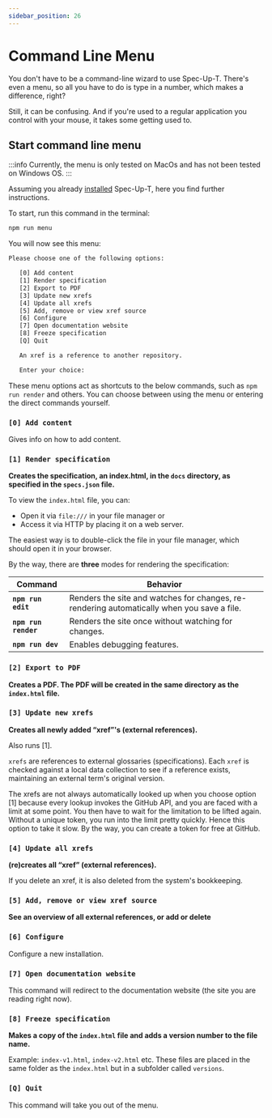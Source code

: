 ```yaml
---
sidebar_position: 26
---
```


# Command Line Menu

You don't have to be a command-line wizard to use Spec-Up-T. There's even a menu, so all you have to do is type in a number, which makes a difference, right?

Still, it can be confusing. And if you're used to a regular application you control with your mouse, it takes some getting used to.

## Start command line menu

:::info
Currently, the menu is only tested on MacOs and has not been tested on Windows OS.
:::

Assuming you already [installed](./installation.md) Spec-Up-T, here you find further instructions.

To start, run this command in the terminal:

```bash
npm run menu
```

You will now see this menu:

```bash
Please choose one of the following options:

   [0] Add content
   [1] Render specification
   [2] Export to PDF
   [3] Update new xrefs
   [4] Update all xrefs
   [5] Add, remove or view xref source
   [6] Configure
   [7] Open documentation website
   [8] Freeze specification
   [Q] Quit

   An xref is a reference to another repository.

   Enter your choice:
```

These menu options act as shortcuts to the below commands, such as `npm run render` and others. You can choose between using the menu or entering the direct commands yourself.

### `[0] Add content`

Gives info on how to add content.

### `[1] Render specification`

**Creates the specification, an index.html, in the `docs` directory, as specified in the `specs.json` file.**

To view the `index.html` file, you can:

- Open it via `file:///` in your file manager or
- Access it via HTTP by placing it on a web server.

The easiest way is to double-click the file in your file manager, which should open it in your browser.

By the way, there are **three** modes for rendering the specification:

| Command | Behavior |
|---|---|
| **`npm run edit`** | Renders the site and watches for changes, re-rendering automatically when you save a file. |
| **`npm run render`** | Renders the site once without watching for changes. |
| **`npm run dev`** | Enables debugging features. |

### `[2] Export to PDF`

**Creates a PDF. The PDF will be created in the same directory as the `index.html` file.**

### `[3] Update new xrefs`

**Creates all newly added “xref”'s (external references).**

Also runs [1].

`xrefs` are references to external glossaries (specifications). Each `xref` is checked against a local data collection to see if a reference exists, maintaining an external term's original version.

The xrefs are not always automatically looked up when you choose option [1] because every lookup invokes the GitHub API, and you are faced with a limit at some point. You then have to wait for the limitation to be lifted again. Without a unique token, you run into the limit pretty quickly. Hence this option to take it slow. By the way, you can create a token for free at GitHub.

### `[4] Update all xrefs`

**(re)creates all “xref” (external references).**

If you delete an xref, it is also deleted from the system's bookkeeping.

### `[5] Add, remove or view xref source`

**See an overview of all external references, or add or delete**

### `[6] Configure`

Configure a new installation.

### `[7] Open documentation website`

This command will redirect to the documentation website (the site you are reading right now).

### `[8] Freeze specification`

**Makes a copy of the `index.html` file and adds a version number to the file name.**

Example: `index-v1.html`, `index-v2.html` etc. These files are placed in the same folder as the `index.html` but in a subfolder called `versions`.

### `[Q] Quit`

This command will take you out of the menu.
